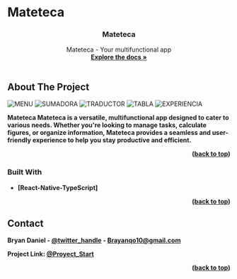 # Mateteca
<a name="readme-top"></a>

  <h3 align="center">Mateteca</h3>
    <p align="center">
    Mateteca - Your multifunctional app
    <br />
    <a href="https://github.com/DragontitanB?tab=repositories"><strong>Explore the docs »</strong></a>
    <br />
    <br />
  </p>
</div>

<!-- ABOUT THE PROJECT -->
## About The Project

![MENU](https://github.com/user-attachments/assets/741981f8-a3d4-429c-bc99-901b8b03d221)
![SUMADORA](https://github.com/user-attachments/assets/422c3f38-c586-4fac-b196-62ee31d4c173)
![TRADUCTOR](https://github.com/user-attachments/assets/e4d0f54c-ad05-4987-939d-bc1e039f5f72)
![TABLA](https://github.com/user-attachments/assets/5c52941d-0240-4f47-a6e8-d529a9183b42)
![EXPERIENCIA](https://github.com/user-attachments/assets/58832eae-dba0-40c5-9444-826770393f42)


<b>Mateteca<b> Mateteca is a versatile, multifunctional app designed to cater to various needs. Whether you're looking to manage tasks, calculate figures, or organize information, Mateteca provides a seamless and user-friendly experience to help you stay productive and efficient.
<p align="right">(<a href="#readme-top">back to top</a>)</p>

### Built With

* [React-Native-TypeScript]

<p align="right">(<a href="#readme-top">back to top</a>)</p>

<!-- CONTACT -->
## Contact

Bryan Daniel - [@twitter_handle](https://twitter.com/brayanqo10) - Brayanqo10@gmail.com

Project Link: [@Proyect_Start](https://github.com/DragontitanB/WeatherPage/tree/a17542f8a47af2828bc985fce2eb624ce40b29ac)

<p align="right">(<a href="#readme-top">back to top</a>)</p>

